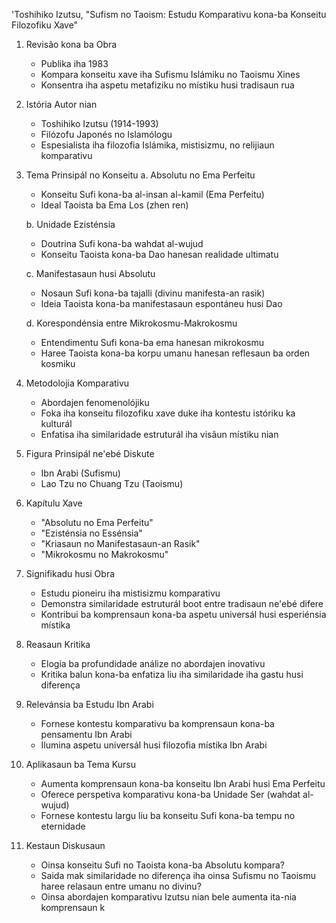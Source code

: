 'Toshihiko Izutsu, "Sufism no Taoism: Estudu Komparativu kona-ba Konseitu Filozofiku Xave"

1. Revisão kona ba Obra
   - Publika iha 1983
   - Kompara konseitu xave iha Sufismu Islámiku no Taoismu Xines
   - Konsentra iha aspetu metafiziku no místiku husi tradisaun rua

2. Istória Autor nian
   - Toshihiko Izutsu (1914-1993)
   - Filózofu Japonés no Islamólogu
   - Espesialista iha filozofia Islámika, mistisizmu, no relijiaun komparativu

3. Tema Prinsipál no Konseitu
   a. Absolutu no Ema Perfeitu
      - Konseitu Sufi kona-ba al-insan al-kamil (Ema Perfeitu)
      - Ideal Taoista ba Ema Los (zhen ren)
   
   b. Unidade Ezisténsia
      - Doutrina Sufi kona-ba wahdat al-wujud
      - Konseitu Taoista kona-ba Dao hanesan realidade ultimatu

   c. Manifestasaun husi Absolutu
      - Nosaun Sufi kona-ba tajalli (divinu manifesta-an rasik)
      - Ideia Taoista kona-ba manifestasaun espontáneu husi Dao

   d. Korespondénsia entre Mikrokosmu-Makrokosmu
      - Entendimentu Sufi kona-ba ema hanesan mikrokosmu
      - Haree Taoista kona-ba korpu umanu hanesan reflesaun ba orden kosmiku

4. Metodolojia Komparativu
   - Abordajen fenomenolójiku
   - Foka iha konseitu filozofiku xave duke iha kontestu istóriku ka kulturál
   - Enfatisa iha similaridade estruturál iha visãun místiku nian

5. Figura Prinsipál ne'ebé Diskute
   - Ibn Arabi (Sufismu)
   - Lao Tzu no Chuang Tzu (Taoismu)

6. Kapítulu Xave
   - "Absolutu no Ema Perfeitu"
   - "Ezisténsia no Essénsia"
   - "Kriasaun no Manifestasaun-an Rasik"
   - "Mikrokosmu no Makrokosmu"

7. Signifikadu husi Obra
   - Estudu pioneiru iha mistisizmu komparativu
   - Demonstra similaridade estruturál boot entre tradisaun ne'ebé difere
   - Kontribui ba komprensaun kona-ba aspetu universál husi esperiénsia místika

8. Reasaun Kritika
   - Elogia ba profundidade análize no abordajen inovativu
   - Kritika balun kona-ba enfatiza liu iha similaridade iha gastu husi diferença

9. Relevánsia ba Estudu Ibn Arabi
   - Fornese kontestu komparativu ba komprensaun kona-ba pensamentu Ibn Arabi
   - Ilumina aspetu universál husi filozofia místika Ibn Arabi

10. Aplikasaun ba Tema Kursu
    - Aumenta komprensaun kona-ba konseitu Ibn Arabi husi Ema Perfeitu
    - Oferece perspetiva komparativu kona-ba Unidade Ser (wahdat al-wujud)
    - Fornese kontestu largu liu ba konseitu Sufi kona-ba tempu no eternidade

11. Kestaun Diskusaun
    - Oinsa konseitu Sufi no Taoista kona-ba Absolutu kompara?
    - Saida mak similaridade no diferença iha oinsa Sufismu no Taoismu haree relasaun entre umanu no divinu?
    - Oinsa abordajen komparativu Izutsu nian bele aumenta ita-nia komprensaun k